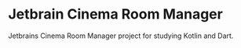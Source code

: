 # Jetbrain Cinema Room Manager

Jetbrains Cinema Room Manager project for studying Kotlin and Dart.
